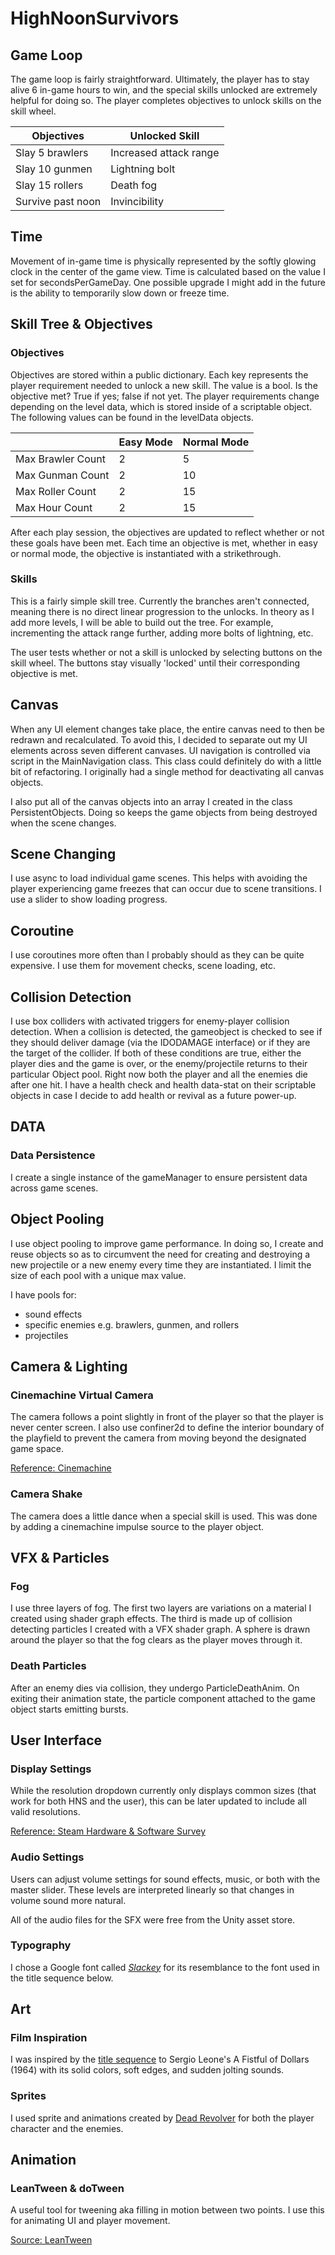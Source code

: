 # HighNoonSurvivors

## Game Loop

The game loop is fairly straightforward. Ultimately, the player has to stay alive 6 in-game hours to win, and the special skills unlocked are extremely helpful for doing so. The player completes objectives to unlock skills on the skill wheel. 

| Objectives | Unlocked Skill |
| -------- | ------- |
| Slay 5 brawlers | Increased attack range |
| Slay 10 gunmen | Lightning bolt |
| Slay 15 rollers | Death fog |
| Survive past noon | Invincibility |

## Time
Movement of in-game time is physically represented by the softly glowing clock in the center of the game view. Time is calculated based on the value I set for secondsPerGameDay. One possible upgrade I might add in the future is the ability to temporarily slow down or freeze time. 

## Skill Tree & Objectives

### Objectives

Objectives are stored within a public dictionary. Each key represents the player requirement needed to unlock a new skill. The value is a bool. Is the objective met? True if yes; false if not yet. The player requirements change depending on the level data, which is stored inside of a scriptable object. 
The following values can be found in the levelData objects. 

|| Easy Mode | Normal Mode |
| --------| -------- | ------- |
| Max Brawler Count | 2 | 5|
| Max Gunman Count| 2| 10|
| Max Roller Count|2| 15|
| Max Hour Count|2| 15|

After each play session, the objectives are updated to reflect whether or not these goals have been met. Each time an objective is met, whether in easy or normal mode, the objective is instantiated with a strikethrough.

### Skills
This is a fairly simple skill tree. Currently the branches aren't connected, meaning there is no direct linear progression to the unlocks. In theory as I add more levels, I will be able to build out the tree. For example, incrementing the attack range further, adding more bolts of lightning, etc.

The user tests whether or not a skill is unlocked by selecting buttons on the skill wheel. The buttons stay visually 'locked' until their corresponding objective is met.

## Canvas 

When any UI element changes take place, the entire canvas need to then be redrawn and recalculated. To avoid this, I decided to separate out my UI elements across seven different canvases. UI navigation is controlled via script in the MainNavigation class. This class could definitely do with a little bit of refactoring. I originally had a single method for deactivating all canvas objects. 

I also put all of the canvas objects into an array I created in the class PersistentObjects. Doing so keeps the game objects from being destroyed when the scene changes. 

## Scene Changing
I use async to load individual game scenes. This helps with avoiding the player experiencing game freezes that can occur due to scene transitions. I use a slider to show loading progress. 

## Coroutine
I use coroutines more often than I probably should as they can be quite expensive. I use them for movement checks, scene loading, etc.

## Collision Detection
I use box colliders with activated triggers for enemy-player collision detection. When a collision is detected, the gameobject is checked to see if they should deliver damage (via the IDODAMAGE interface) or if they are the target of the collider. If both of these conditions are true, either the player dies and the game is over, or the enemy/projectile returns to their particular Object pool. Right now both the player and all the enemies die after one hit. I have a health check and health data-stat on their scriptable objects in case I decide to add health or revival as a future power-up.

## DATA

### Data Persistence 
I create a single instance of the gameManager to ensure persistent data across game scenes. 

## Object Pooling
I use object pooling to improve game performance. In doing so, I create and reuse objects so as to circumvent the need for creating and destroying a new projectile or a new enemy every time they are instantiated. I limit the size of each pool with a unique max value.

I have pools for: 

- sound effects
- specific enemies e.g. brawlers, gunmen, and rollers
- projectiles

## Camera & Lighting

### Cinemachine Virtual Camera
The camera follows a point slightly in front of the player so that the player is never center screen. I also use confiner2d to define the interior boundary of the playfield to prevent the camera from moving beyond the designated game space.

[Reference: Cinemachine](https://unity.com/features/cinemachine)

### Camera Shake
The camera does a little dance when a special skill is used. This was done by adding a cinemachine impulse source to the player object. 

## VFX & Particles

### Fog
I use three layers of fog. The first two layers are variations on a material I created using shader graph effects. The third is made up of collision detecting particles I created with a VFX shader graph. A sphere is drawn around the player so that the fog clears as the player moves through it. 

### Death Particles
After an enemy dies via collision, they undergo ParticleDeathAnim. On exiting their animation state, the particle component attached to the game object starts emitting bursts. 


## User Interface

### Display Settings

While the resolution dropdown currently only displays common sizes (that work for both HNS and the user), this can be later updated to include all valid resolutions. 

[Reference: Steam Hardware & Software Survey](https://store.steampowered.com/hwsurvey/)

### Audio Settings

Users can adjust volume settings for sound effects, music, or both with the master slider. These levels are interpreted linearly so that changes in volume sound more natural.  

All of the audio files for the SFX were free from the Unity asset store. 

### Typography

I chose a Google font called *[Slackey](https://fonts.google.com/specimen/Slackey/about)* for its resemblance to the font used in the title sequence below. 

## Art

### Film Inspiration  

I was inspired by the [title sequence](https://www.youtube.com/watch?v=rnSU_qq7owA) to Sergio Leone's A Fistful of Dollars (1964) with its solid colors, soft edges, and sudden jolting sounds. 

### Sprites

I used sprite and animations created by [Dead Revolver](https://deadrevolver.thousand-pixel.com/) for both the player character and the enemies.

## Animation

### LeanTween & doTween
A useful tool for tweening aka filling in motion between two points. I use this for animating UI and player movement. 

[Source: LeanTween](https://assetstore.unity.com/packages/tools/animation/leantween-3595)




